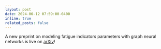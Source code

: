 ```yaml
---
layout: post
date: 2024-06-12 07:59:00-0400
inline: true
related_posts: false
---
```


A new preprint on modeling fatigue indicators parameters with graph neural networks is live on [arXiv](https://arxiv.org/abs/2406.08682)! 
